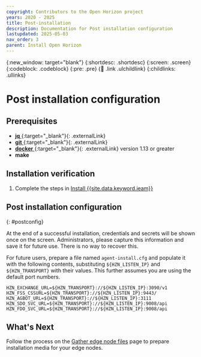 ```yaml
---
copyright: Contributors to the Open Horizon project
years: 2020 - 2025
title: Post-installation
description: Documentation for Post installation configuration
lastupdated: 2025-05-03
nav_order: 3
parent: Install Open Horizon
---
```


{:new_window: target="blank"}
{:shortdesc: .shortdesc}
{:screen: .screen}
{:codeblock: .codeblock}
{:pre: .pre}
{:child: .link .ulchildlink}
{:childlinks: .ullinks}

# Post installation configuration

## Prerequisites

- [**jq** ](https://stedolan.github.io/jq/download/){:target="_blank"}{: .externalLink}
- [**git** ](https://git-scm.com/downloads){:target="_blank"}{: .externalLink}
- [**docker** ](https://docs.docker.com/get-docker/){:target="_blank"}{: .externalLink} version 1.13 or greater
- **make**

## Installation verification

1. Complete the steps in [Install {{site.data.keyword.ieam}}](online_installation.md)

## Post installation configuration
{: #postconfig}

At the end of a successful installation, credentials and secrets will be shown once on the screen.  Administrators, please capture this information and save it for future use.  There is no way to recover this.

For future users, prepare a file named `agent-install.cfg` and populate it with the following contents, substituting `${HZN_LISTEN_IP}` and `${HZN_TRANSPORT}` with their values.  This further assumes you are using the default port numbers.

```text
HZN_EXCHANGE_URL=${HZN_TRANSPORT}://${HZN_LISTEN_IP}:3090/v1
HZN_FSS_CSSURL=${HZN_TRANSPORT}://${HZN_LISTEN_IP}:9443/
HZN_AGBOT_URL=${HZN_TRANSPORT}://${HZN_LISTEN_IP}:3111
HZN_SDO_SVC_URL=${HZN_TRANSPORT}://${HZN_LISTEN_IP}:9008/api
HZN_FDO_SVC_URL=${HZN_TRANSPORT}://${HZN_LISTEN_IP}:9008/api
```

## What's Next

Follow the process on the [Gather edge node files](gather_files.md) page to prepare installation media for your edge nodes.
